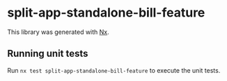 # split-app-standalone-bill-feature

This library was generated with [Nx](https://nx.dev).

## Running unit tests

Run `nx test split-app-standalone-bill-feature` to execute the unit tests.
